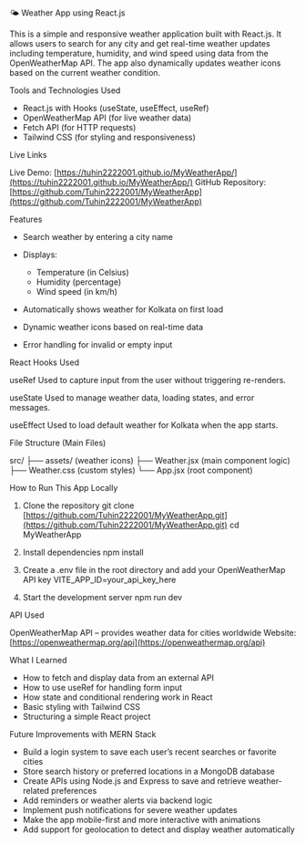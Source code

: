 🌤️ Weather App using React.js

This is a simple and responsive weather application built with React.js. It allows users to search for any city and get real-time weather updates including temperature, humidity, and wind speed using data from the OpenWeatherMap API. The app also dynamically updates weather icons based on the current weather condition.

Tools and Technologies Used

* React.js with Hooks (useState, useEffect, useRef)
* OpenWeatherMap API (for live weather data)
* Fetch API (for HTTP requests)
* Tailwind CSS (for styling and responsiveness)

Live Links

Live Demo: [https://tuhin2222001.github.io/MyWeatherApp/](https://tuhin2222001.github.io/MyWeatherApp/)
GitHub Repository: [https://github.com/Tuhin2222001/MyWeatherApp](https://github.com/Tuhin2222001/MyWeatherApp)

Features

* Search weather by entering a city name
* Displays:

  * Temperature (in Celsius)
  * Humidity (percentage)
  * Wind speed (in km/h)
* Automatically shows weather for Kolkata on first load
* Dynamic weather icons based on real-time data
* Error handling for invalid or empty input

React Hooks Used

useRef
Used to capture input from the user without triggering re-renders.

useState
Used to manage weather data, loading states, and error messages.

useEffect
Used to load default weather for Kolkata when the app starts.

File Structure (Main Files)

src/
├── assets/         (weather icons)
├── Weather.jsx     (main component logic)
├── Weather.css     (custom styles)
└── App.jsx         (root component)

How to Run This App Locally

1. Clone the repository
   git clone [https://github.com/Tuhin2222001/MyWeatherApp.git](https://github.com/Tuhin2222001/MyWeatherApp.git)
   cd MyWeatherApp

2. Install dependencies
   npm install

3. Create a .env file in the root directory and add your OpenWeatherMap API key
   VITE\_APP\_ID=your\_api\_key\_here

4. Start the development server
   npm run dev

API Used

OpenWeatherMap API – provides weather data for cities worldwide
Website: [https://openweathermap.org/api](https://openweathermap.org/api)

What I Learned

* How to fetch and display data from an external API
* How to use useRef for handling form input
* How state and conditional rendering work in React
* Basic styling with Tailwind CSS
* Structuring a simple React project

Future Improvements with MERN Stack

* Build a login system to save each user’s recent searches or favorite cities
* Store search history or preferred locations in a MongoDB database
* Create APIs using Node.js and Express to save and retrieve weather-related preferences
* Add reminders or weather alerts via backend logic
* Implement push notifications for severe weather updates
* Make the app mobile-first and more interactive with animations
* Add support for geolocation to detect and display weather automatically


